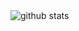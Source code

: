 <picture decoding="async" loading="lazy">
  <source media="(prefers-color-scheme: light)" srcset="https://pixel-profile.vercel.app/api/github-stats?username=lunaticsm&theme=summer">
  <source media="(prefers-color-scheme: dark)" srcset="https://pixel-profile.vercel.app/api/github-stats?username=lunaticsm&screen_effect=true&theme=blue_chill">
  <img alt="github stats" src="https://pixel-profile.vercel.app/api/github-stats?username=lunaticsm&theme=fuji&pixelate_avatar=false">
</picture>
